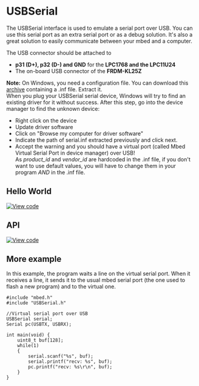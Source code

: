 # USBSerial

The USBSerial interface is used to emulate a serial port over USB. You can use this serial port as an extra serial port or as a debug solution. It's also a great solution to easily communicate between your mbed and a computer.

The USB connector should be attached to 

* **p31 (D+), p32 (D-) and GND** for the **LPC1768 and the LPC11U24**
* The on-board USB connector of the **FRDM-KL25Z**

<span class="notes">**Note:** On Windows, you need a configuration file. You can download this [archive](https://developer.mbed.org/media/uploads/samux/serial.zip) containing a .inf file. Extract it.   
When you plug your USBSerial serial device, Windows will try to find an existing driver for it without success. After this step, go into the device manager to find the unknown device:</br>
- Right click on the device
- Update driver software
- Click on "Browse my computer for driver software"
- Indicate the path of serial.inf extracted previously and click next.
- Accept the warning and you should have a virtual port (called Mbed Virtual Serial Port in device manager) over USB!</br>
As _product_id_ and _vendor_id_ are hardcoded in the .inf file, if you don't want to use default values, you will have to change them in your program _AND_ in the .inf file.
</span>

## Hello World

[![View code](https://www.mbed.com/embed/?url=https://developer.mbed.org/users/samux/code/USBSerial_HelloWorld/)](https://developer.mbed.org/users/samux/code/USBSerial_HelloWorld/file/tip/main.cpp) 

## API

[![View code](https://www.mbed.com/embed/?url=<http://mbed.org/users/mbed_official/code/USBDevice/)](http://mbed.org/users/mbed_official/code/USBDevice/file/6d85e04fb59f/main.cpp) 

## More example

In this example, the program waits a line on the virtual serial port. When it receives a line, it sends it to the usual mbed serial port (the one used to flash a new program) and to the virtual one.

```
#include "mbed.h"
#include "USBSerial.h"

//Virtual serial port over USB
USBSerial serial;
Serial pc(USBTX, USBRX);

int main(void) {
    uint8_t buf[128];
    while(1)
    {
        serial.scanf("%s", buf);
        serial.printf("recv: %s", buf);
        pc.printf("recv: %s\r\n", buf);
    }
}
```
